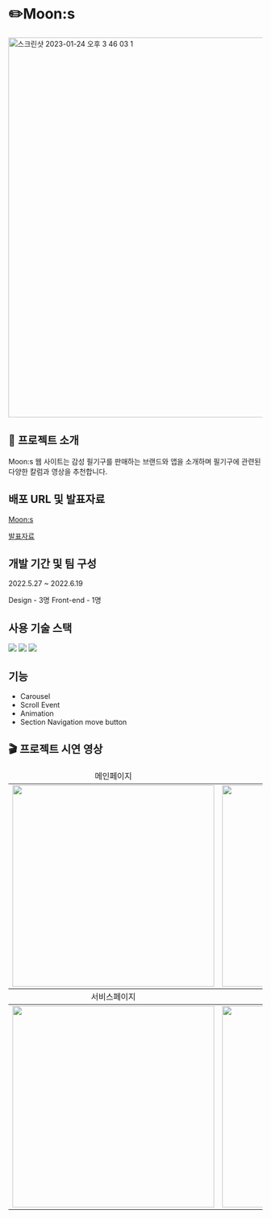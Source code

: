 # ✏️Moon:s
<img width="754" alt="스크린샷 2023-01-24 오후 3 46 03 1" src="https://user-images.githubusercontent.com/83896466/214228828-5e770520-5812-440d-84a4-2d1622f3b1ae.png">

## 🌈 프로젝트 소개
Moon:s 웹 사이트는 감성 필기구를 판매하는 브랜드와 앱을 소개하며 필기구에 관련된 다양한 칼럼과 영상을 추천합니다.

## 배포 URL 및 발표자료
[Moon:s](https://spdhsrnvl123.github.io/Moons/)

[발표자료](https://online.fliphtml5.com/syfst/tnwo/)

## 개발 기간 및 팀 구성
2022.5.27 ~ 2022.6.19

Design - 3명
Front-end - 1명

## 사용 기술 스택
<img src="https://img.shields.io/badge/html-E34F26?style=for-the-badge&logo=html5&logoColor=white" /> <img src="https://img.shields.io/badge/css-1572B6?style=for-the-badge&logo=css3&logoColor=white" /> <img src="https://img.shields.io/badge/javascript-F7DF1E?style=for-the-badge&logo=javascript&logoColor=black" />

## 기능
- Carousel
- Scroll Event
- Animation
- Section Navigation move button

## 🎬 프로젝트 시연 영상
<table>
    <thead>
        <tr style="text-align:center">
            <td>메인페이지</td>
            <td>어바웃페이지</td>
        </tr>
    </thead>
    <tbody>
        <tr>
            <td><img width="400px" src="./presentationGif/메인페이지.gif" /></td>
            <td><img width="400px" src="./presentationGif/어바웃페이지.gif" /></td>
        </tr>
    </tbody>
        <thead >
        <tr style="text-align:center">
            <td>서비스페이지</td>
            <td>미디어페이지</td>
        </tr>
    </thead>
    <tbody>
        <tr> 
            <td><img width="400px" src="./presentationGif/서비스페이지.gif" /></td>
            <td><img width="400px" src="./presentationGif/미디어페이지.gif" /></td>
        </tr>
    </tbody>
</table>



